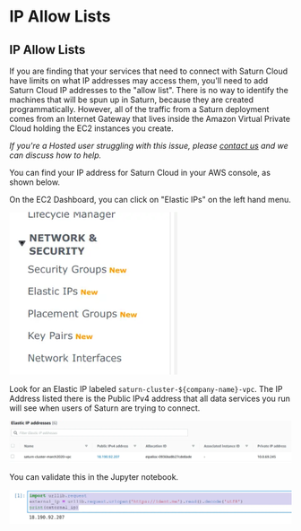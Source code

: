 # IP Allow Lists

## IP Allow Lists

If you are finding that your services that need to connect with Saturn Cloud have limits on what IP addresses may access them, you'll need to add Saturn Cloud IP addresses to the "allow list". There is no way to identify the machines that will be spun up in Saturn, because they are created programmatically. However, all of the traffic from a Saturn deployment comes from an Internet Gateway that lives inside the Amazon Virtual Private Cloud holding the EC2 instances you create. 

<em>If you're a Hosted user struggling with this issue, please <a href="/docs">contact us</a> and we can discuss how to help.</em>

You can find your IP address for Saturn Cloud in your AWS console, as shown below.

On the EC2 Dashboard, you can click on "Elastic IPs" on the left hand menu.

<img src="/images/docs/aws-network-pane.webp" style="width: 300px" alt="Screenshot inside AWS account EC2 Dashboard, showing side menu" class="doc-image">

Look for an Elastic IP labeled `saturn-cluster-${company-name}-vpc`.  The IP Address listed there is the Public IPv4 address that all data services you run will see when users of Saturn are trying to connect.

<img src="/images/docs/aws-network-pane2.webp" alt="Screenshot inside AWS account EC2 Dashboard, list of Elastic IP Addresses" class="doc-image">

You can validate this in the Jupyter notebook.

<img src="/images/docs/verify-ip.webp" alt="Screenshot of Jupyter chunk inside Saturn Cloud, showing code to verify an IP address" class="doc-image">

<!-- TODO remove this screenshot and change to a code chunk -->
